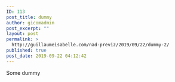 ```yaml
---
ID: 113
post_title: dummy
author: gicomadmin
post_excerpt: ""
layout: post
permalink: >
  http://guillaumeisabelle.com/nad-previz/2019/09/22/dummy-2/
published: true
post_date: 2019-09-22 04:12:42
---
```

<!-- wp:paragraph -->

Some dummy

<!-- /wp:paragraph -->

<!-- wp:block-lab/stc-vision-block {"vision":"Dummy Vision","dtdue":"190923"} /-->